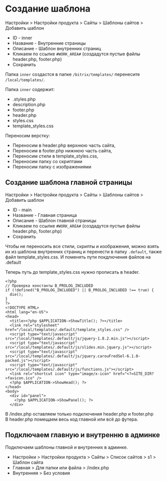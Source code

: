 # Создание шаблона
Настройки > Настройки продукта > Сайты > Шаблоны сайтов > Добавить шаблон

- ID - inner
- Название - Внутренние страницы
- Описание - Шаблон внутренних страниц
- Кликаем по ссылке `#WORK_AREA#` (создадутся пустые файлы header.php, footer.php)
- Сохранить

Папка `inner` создастся в папке `/bitrix/templates/` перенесите `/local/templates/`.

Папка `inner` содержит:
- .styles.php
- description.php
- footer.php
- header.php
- styles.css
- template_styles.css

Переносим верстку:
- Переносим в header.php верхнюю часть сайта,
- Переносим в footer.php нижнюю часть сайта,
- Переносим стили в template_styles.css,
- Переносим папку со скриптами
- Переносим папку с изображениями

## Создание шаблона главной страницы
Настройки > Настройки продукта > Сайты > Шаблоны сайтов > Добавить шаблон

- ID - main
- Название - Главная страница
- Описание - Шаблон главной страницы
- Кликаем по ссылке `#WORK_AREA#` (создадутся пустые файлы header.php, footer.php)
- Сохранить

Чтобы не переносить все стили, скрипты и изображения, можно взять их из шаблона внутренних страниц и перенести в папку `.default`, также файл template_styles.css. И поменять пути покдлючения файлов на .default

Теперь путь до template_styles.css нужно прописать в header.

    <?php
    // Проверка константы B_PROLOG_INCLUDED
    if (!defined("B_PROLOG_INCLUDED") || B_PROLOG_INCLUDED !== true) {
      die();
    }
    ?>
    <!DOCTYPE HTML>
    <html lang="en-US">
    <head>
      <title><?php $APPLICATION->ShowTitle(); ?></title>
      <link rel="stylesheet" href="/local/templates/.default/template_styles.css" />
      <script type="text/javascript" src="/local/templates/.default/js/jquery-1.8.2.min.js"></script>
      <script type="text/javascript" src="/local/templates/.default/js/slides.min.jquery.js"></script>
      <script type="text/javascript" src="/local/templates/.default/js/jquery.carouFredSel-6.1.0-packed.js"></script>
      <script type="text/javascript" src="/local/templates/.default/js/functions.js"></script>
      <link rel="shortcut icon" type="image/x-icon" href="<?=SITE_DIR?>favicon.ico" />
      <?php $APPLICATION->ShowHead(); ?>
    </head>
    <body>
      <div id="panel">
        <?php $APPLICATION->ShowPanel(); ?>
      </div>

В /index.php оставляем только подключения header.php и footer.php  
В header.php помещаем весь код главной или всё до футера.

## Подключаем главную и внутренню в админке
Подключаем шаблоны главной и внутренних в админке.
- Настройки > Настройки продукта > Сайты > Список сайтов > s1 > Шаблон сайта
- Главная > Для папки или файла > /index.php
- Внутренняя > Без условия
